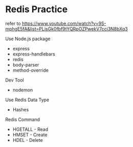 # Redis Practice
refer to https://www.youtube.com/watch?v=9S-mphgE5fA&list=PLisGk0fbf9tYQRpOZPwekV7cci3N8bXq3

Use Node.js package
- express
- express-handlebars
- redis
- body-parser
- method-override

Dev Tool
- nodemon

Use Redis Data Type
- Hashes

Redis Command
- HGETALL - Read
- HMSET - Create
- HDEL - Delete
